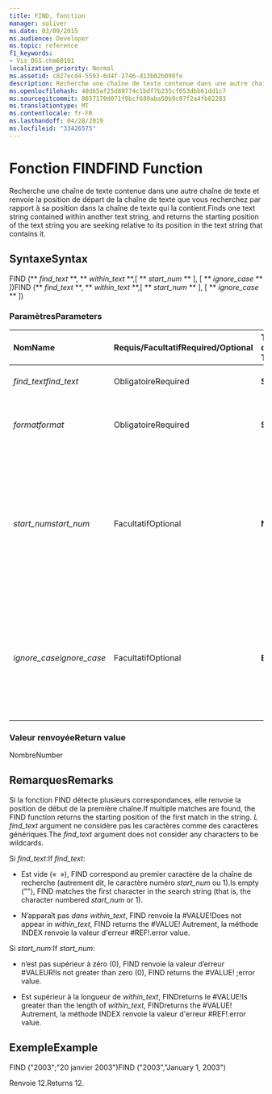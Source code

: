 ```yaml
---
title: FIND, fonction
manager: soliver
ms.date: 03/09/2015
ms.audience: Developer
ms.topic: reference
f1_keywords:
- Vis_DSS.chm60101
localization_priority: Normal
ms.assetid: c827ecd4-5593-6d4f-2746-d13b02b098fe
description: Recherche une chaîne de texte contenue dans une autre chaîne de texte et renvoie la position de départ de la chaîne de texte que vous recherchez par rapport à sa position dans la chaîne de texte qui la contient.
ms.openlocfilehash: 40d65af25d89774c1bdf7b235cf653dbb61dd1c7
ms.sourcegitcommit: 8657170d071f9bcf680aba50b9c07f2a4fb82283
ms.translationtype: MT
ms.contentlocale: fr-FR
ms.lasthandoff: 04/28/2019
ms.locfileid: "33426575"
---
```

# <a name="find-function"></a><span data-ttu-id="81883-103">Fonction FIND</span><span class="sxs-lookup"><span data-stu-id="81883-103">FIND Function</span></span>

<span data-ttu-id="81883-104">Recherche une chaîne de texte contenue dans une autre chaîne de texte et renvoie la position de départ de la chaîne de texte que vous recherchez par rapport à sa position dans la chaîne de texte qui la contient.</span><span class="sxs-lookup"><span data-stu-id="81883-104">Finds one text string contained within another text string, and returns the starting position of the text string you are seeking relative to its position in the text string that contains it.</span></span>
  
## <a name="syntax"></a><span data-ttu-id="81883-105">Syntaxe</span><span class="sxs-lookup"><span data-stu-id="81883-105">Syntax</span></span>

<span data-ttu-id="81883-106">FIND (\*\* *find_text* \*\*, \*\* *within_text* \*\*,[ \*\* *start_num* \*\* ], [ \*\* *ignore_case* \*\* ])</span><span class="sxs-lookup"><span data-stu-id="81883-106">FIND (\*\* *find_text* \*\*, \*\* *within_text* \*\*,[ \*\* *start_num* \*\* ], [ \*\* *ignore_case* \*\* ])</span></span> 
  
### <a name="parameters"></a><span data-ttu-id="81883-107">Paramètres</span><span class="sxs-lookup"><span data-stu-id="81883-107">Parameters</span></span>

|<span data-ttu-id="81883-108">**Nom**</span><span class="sxs-lookup"><span data-stu-id="81883-108">**Name**</span></span>|<span data-ttu-id="81883-109">**Requis/Facultatif**</span><span class="sxs-lookup"><span data-stu-id="81883-109">**Required/Optional**</span></span>|<span data-ttu-id="81883-110">**Type de données**</span><span class="sxs-lookup"><span data-stu-id="81883-110">**Data Type**</span></span>|<span data-ttu-id="81883-111">**Description**</span><span class="sxs-lookup"><span data-stu-id="81883-111">**Description**</span></span>|
|:-----|:-----|:-----|:-----|
| <span data-ttu-id="81883-112">_find_text_</span><span class="sxs-lookup"><span data-stu-id="81883-112">_find_text_</span></span> <br/> |<span data-ttu-id="81883-113">Obligatoire</span><span class="sxs-lookup"><span data-stu-id="81883-113">Required</span></span>  <br/> |<span data-ttu-id="81883-114">**String**</span><span class="sxs-lookup"><span data-stu-id="81883-114">**String**</span></span> <br/> |<span data-ttu-id="81883-115">Chaîne de texte à rechercher.</span><span class="sxs-lookup"><span data-stu-id="81883-115">The text string you want to find.</span></span>  <br/> |
| <span data-ttu-id="81883-116">_format_</span><span class="sxs-lookup"><span data-stu-id="81883-116">_format_</span></span> <br/> |<span data-ttu-id="81883-117">Obligatoire</span><span class="sxs-lookup"><span data-stu-id="81883-117">Required</span></span>  <br/> |<span data-ttu-id="81883-118">**String**</span><span class="sxs-lookup"><span data-stu-id="81883-118">**String**</span></span> <br/> |<span data-ttu-id="81883-119">Chaîne de texte qui contient le texte à rechercher.</span><span class="sxs-lookup"><span data-stu-id="81883-119">The text string that contains the text you want to find.</span></span>  <br/> |
| <span data-ttu-id="81883-120">_start_num_</span><span class="sxs-lookup"><span data-stu-id="81883-120">_start_num_</span></span> <br/> |<span data-ttu-id="81883-121">Facultatif</span><span class="sxs-lookup"><span data-stu-id="81883-121">Optional</span></span>  <br/> |<span data-ttu-id="81883-122">**Number**</span><span class="sxs-lookup"><span data-stu-id="81883-122">**Number**</span></span> <br/> |<span data-ttu-id="81883-123">Caractère auquel débute la recherche.</span><span class="sxs-lookup"><span data-stu-id="81883-123">The character at which to start the search.</span></span> <span data-ttu-id="81883-124">Le premier caractère de  _within_text_ est 1.</span><span class="sxs-lookup"><span data-stu-id="81883-124">The first character in  _within_text_ is 1.</span></span> <span data-ttu-id="81883-125">Si  _start_num_ est manquant, il est supposé être 1.</span><span class="sxs-lookup"><span data-stu-id="81883-125">If  _start_num_ is missing, it is assumed to be 1.</span></span>  <br/> |
| <span data-ttu-id="81883-126">_ignore_case_</span><span class="sxs-lookup"><span data-stu-id="81883-126">_ignore_case_</span></span> <br/> |<span data-ttu-id="81883-127">Facultatif</span><span class="sxs-lookup"><span data-stu-id="81883-127">Optional</span></span>  <br/> |<span data-ttu-id="81883-128">**Boolean**</span><span class="sxs-lookup"><span data-stu-id="81883-128">**Boolean**</span></span> <br/> |<span data-ttu-id="81883-129">Par défaut, la fonction FIND respecte la casse.</span><span class="sxs-lookup"><span data-stu-id="81883-129">By default, the FIND function is case-sensitive.</span></span> <span data-ttu-id="81883-130">Si vous souhaitez qu’elle ignore la casse, attribuez à cet argument la valeur TRUE.</span><span class="sxs-lookup"><span data-stu-id="81883-130">If you want the FIND function to ignore case, set this argument to TRUE.</span></span>  <br/> |
   
### <a name="return-value"></a><span data-ttu-id="81883-131">Valeur renvoyée</span><span class="sxs-lookup"><span data-stu-id="81883-131">Return value</span></span>

<span data-ttu-id="81883-132">Nombre</span><span class="sxs-lookup"><span data-stu-id="81883-132">Number</span></span>
  
## <a name="remarks"></a><span data-ttu-id="81883-133">Remarques</span><span class="sxs-lookup"><span data-stu-id="81883-133">Remarks</span></span>

<span data-ttu-id="81883-134">Si la fonction FIND détecte plusieurs correspondances, elle renvoie la position de début de la première chaîne.</span><span class="sxs-lookup"><span data-stu-id="81883-134">If multiple matches are found, the FIND function returns the starting position of the first match in the string.</span></span> <span data-ttu-id="81883-135">_L find_text_ argument ne considère pas les caractères comme des caractères génériques.</span><span class="sxs-lookup"><span data-stu-id="81883-135">The  _find_text_ argument does not consider any characters to be wildcards.</span></span> 
  
<span data-ttu-id="81883-136">Si  _find_text_:</span><span class="sxs-lookup"><span data-stu-id="81883-136">If  _find_text_:</span></span>
  
-  <span data-ttu-id="81883-137">Est vide («  »), FIND correspond au premier caractère de la chaîne de recherche (autrement dit, le caractère numéro  _start_num_ ou 1).</span><span class="sxs-lookup"><span data-stu-id="81883-137">Is empty (""), FIND matches the first character in the search string (that is, the character numbered  _start_num_ or 1).</span></span> 
    
- <span data-ttu-id="81883-138">N’apparaît pas  _dans within_text_, FIND renvoie la #VALUE!</span><span class="sxs-lookup"><span data-stu-id="81883-138">Does not appear in  _within_text_, FIND returns the #VALUE!</span></span> <span data-ttu-id="81883-139">Autrement, la méthode INDEX renvoie la valeur d'erreur #REF!.</span><span class="sxs-lookup"><span data-stu-id="81883-139">error value.</span></span> 
    
<span data-ttu-id="81883-140">Si  _start_num_:</span><span class="sxs-lookup"><span data-stu-id="81883-140">If  _start_num_:</span></span>
  
- <span data-ttu-id="81883-141">n’est pas supérieur à zéro (0), FIND renvoie la valeur d’erreur #VALEUR!</span><span class="sxs-lookup"><span data-stu-id="81883-141">Is not greater than zero (0), FIND returns the #VALUE!</span></span> <span data-ttu-id="81883-142">;</span><span class="sxs-lookup"><span data-stu-id="81883-142">error value.</span></span> 
    
- <span data-ttu-id="81883-143">Est supérieur à la longueur de  _within_text_, FINDreturns le #VALUE!</span><span class="sxs-lookup"><span data-stu-id="81883-143">Is greater than the length of  _within_text_, FINDreturns the #VALUE!</span></span> <span data-ttu-id="81883-144">Autrement, la méthode INDEX renvoie la valeur d'erreur #REF!.</span><span class="sxs-lookup"><span data-stu-id="81883-144">error value.</span></span> 
    
## <a name="example"></a><span data-ttu-id="81883-145">Exemple</span><span class="sxs-lookup"><span data-stu-id="81883-145">Example</span></span>

<span data-ttu-id="81883-146">FIND ("2003";"20 janvier 2003")</span><span class="sxs-lookup"><span data-stu-id="81883-146">FIND ("2003","January 1, 2003")</span></span> 
  
<span data-ttu-id="81883-147">Renvoie 12.</span><span class="sxs-lookup"><span data-stu-id="81883-147">Returns 12.</span></span> 
  

